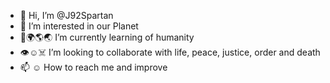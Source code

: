 - 👋 Hi, I’m @J92Spartan
- 👀 I’m interested in our Planet
- 🌱🌍🌎🌏 I’m currently learning of humanity
- 👁️☺️☠️ I’m looking to collaborate with life, peace, justice, order and death
- 📫 ☺️ How to reach me and improve

<!---
J92Spartan/J92Spartan is a ✨ special ✨ repository because its `README.md` (this file) appears on your GitHub profile.
You can click the Preview link to take a look at your changes.
--->
